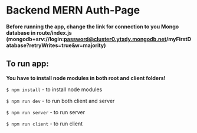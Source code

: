 # Backend MERN Auth-Page
__Before running the app, change the link for connection to you Mongo database in route/index.js
(mongodb+srv://login:password@cluster0.ytxdy.mongodb.net/myFirstDatabase?retryWrites=true&w=majority)__

<h2>To run app:</h2>

**You have to install node modules in both root and client folders!**

`$ npm install` - to install node modules

`$ npm run dev` - to run both client and server

`$ npm run server` - to run server

`$ npm run client` - to run client 
